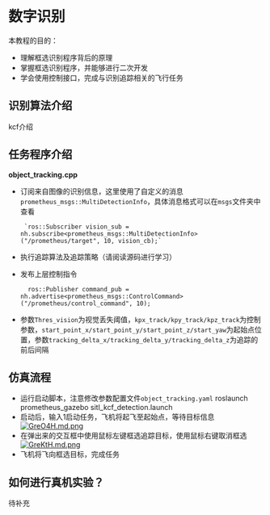 # 数字识别
  
本教程的目的：
 - 理解框选识别程序背后的原理
 - 掌握框选识别程序，并能够进行二次开发
 - 学会使用控制接口，完成与识别追踪相关的飞行任务


## 识别算法介绍

kcf介绍

## 任务程序介绍
**object_tracking.cpp**

 - 订阅来自图像的识别信息，这里使用了自定义的消息`prometheus_msgs::MultiDetectionInfo`，具体消息格式可以在`msgs`文件夹中查看
 
 		`ros::Subscriber vision_sub = nh.subscribe<prometheus_msgs::MultiDetectionInfo>("/prometheus/target", 10, vision_cb);`
        
- 执行追踪算法及追踪策略（请阅读源码进行学习）
- 发布上层控制指令

		ros::Publisher command_pub = nh.advertise<prometheus_msgs::ControlCommand>("/prometheus/control_command", 10);

- 参数`Thres_vision`为视觉丢失阈值，`kpx_track/kpy_track/kpz_track`为控制参数，`start_point_x/start_point_y/start_point_z/start_yaw`为起始点位置，参数`tracking_delta_x/tracking_delta_y/tracking_delta_z`为追踪的前后间隔

## 仿真流程
- 运行启动脚本，注意修改参数配置文件`object_tracking.yaml`
    	roslaunch prometheus_gazebo sitl_kcf_detection.launch
- 启动后，输入1启动任务，飞机将起飞至起始点，等待目标信息
	[![GreO4H.md.png](https://s1.ax1x.com/2020/04/05/GreO4H.md.png)](https://imgchr.com/i/GreO4H)
- 在弹出来的交互框中使用鼠标左键框选追踪目标，使用鼠标右键取消框选
	[![GreKtH.md.png](https://s1.ax1x.com/2020/04/05/GreKtH.md.png)](https://imgchr.com/i/GreKtH)
- 飞机将飞向框选目标，完成任务


## 如何进行真机实验？  

待补充  
  

